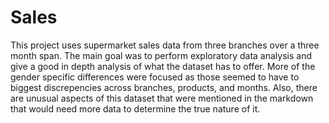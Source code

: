 # Sales

This project uses supermarket sales data from three branches over a three month span. The main goal was to perform exploratory data analysis and give a good in depth analysis of what the dataset has to offer. More of the gender specific differences were focused as those seemed to have to biggest discrepencies across branches, products, and months. Also, there are unusual aspects of this dataset that were mentioned in the markdown that would need more data to determine the true nature of it. 
